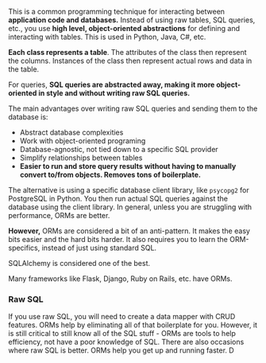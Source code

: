 This is a common programming technique for interacting between **application code and databases.** Instead of using raw tables, SQL queries, etc., you use **high level, object-oriented abstractions** for defining and interacting with tables. This is used in Python, Java, C#, etc.

**Each class represents a table**. The attributes of the class then represent the columns. Instances of the class then represent actual rows and data in the table. 

For queries, **SQL queries are abstracted away, making it more object-oriented in style and without writing raw SQL queries.**

The main advantages over writing raw SQL queries and sending them to the database is: 
- Abstract database complexities
- Work with object-oriented programing
- Database-agnostic, not tied down to a specific SQL provider
- Simplify relationships between tables
- **Easier to run and store query results without having to manually convert to/from objects. Removes tons of boilerplate.**

The alternative is using a specific database client library, like `psycopg2` for PostgreSQL in Python. You then run actual SQL queries against the database using the client library. In general, unless you are struggling with performance, ORMs are better. 

**However,** ORMs are considered a bit of an anti-pattern. It makes the easy bits easier and the hard bits harder. It also requires you to learn the ORM-specifics, instead of just using standard SQL. 

SQLAlchemy is considered one of the best. 

Many frameworks like Flask, Django, Ruby on Rails, etc. have ORMs. 

### Raw SQL
If you use raw SQL, you will need to create a data mapper with CRUD features. ORMs help by eliminating all of that boilerplate for you. 
However, it is still critical to still know all of the SQL stuff - ORMs are tools to help efficiency, not have a poor knowledge of SQL. 
There are also occasions where raw SQL is better. 
ORMs help you get up and running faster. D